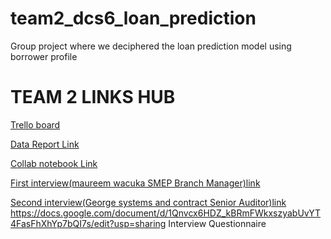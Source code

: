 # team2_dcs6_loan_prediction
Group project where we deciphered the loan prediction model using borrower profile
<h1>TEAM 2 LINKS HUB</h1>

<a href='https://trello.com/b/doZfBZIB/team2-tracking-template'>Trello board</a>

<a href='https://docs.google.com/document/d/1cdXo_8915Q9j0kt1lbFR93BNlnSFpBaVEV6AAKQYxjE/edit?ts=601a48fd'>Data Report Link</a>

<a href='https://colab.research.google.com/drive/1_thb2jQBBC3uOLHh3--z20B5iRjBizCQ?userstoinvite=fuinjoroge%40gmail.com&actionButton=1#scrollTo=YPMCNgBdD7ut'>Collab notebook  Link</a>

<a href='https://doc-0g-bo-docs.googleusercontent.com/docs/securesc/gc5gc3rpk396vi4r4589b45p3igl5sa2/jr0864nlscc9q9kgm8hqs479smi6gofd/1612521000000/15359376423628107819/15359376423628107819/1rTDF0z18xOx9H5IS_zUuOPnf9GX-hLdc?e=download&authuser=0'>First interview(maureem wacuka SMEP Branch Manager)link</a>

<a href='https://doc-08-b0-docs.googleusercontent.com/docs/securesc/gc5gc3rpk396vi4r4589b45p3igl5sa2/3ld6pa5vp32l60kbv0qmkr8necncb342/1612521225000/13852864944882183031/15359376423628107819/1-MsyzZiql-uZIAbKt-5uw0wPkOeZCZ0Z?e=download&authuser=0'>Second interview(George systems and contract Senior Auditor)link</a>
https://docs.google.com/document/d/1Qnvcx6HDZ_kBRmFWkxszyabUvYT4FasFhXhYp7bQI7s/edit?usp=sharing Interview Questionnaire
